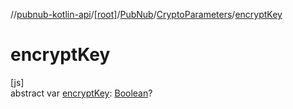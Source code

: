 //[pubnub-kotlin-api](../../../../index.md)/[[root]](../../index.md)/[PubNub](../index.md)/[CryptoParameters](index.md)/[encryptKey](encrypt-key.md)

# encryptKey

[js]\
abstract var [encryptKey](encrypt-key.md): [Boolean](https://kotlinlang.org/api/latest/jvm/stdlib/kotlin/-boolean/index.html)?
